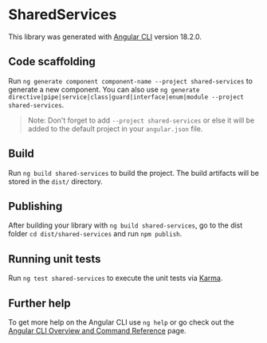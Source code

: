 # SharedServices

This library was generated with [Angular CLI](https://github.com/angular/angular-cli) version 18.2.0.

## Code scaffolding

Run `ng generate component component-name --project shared-services` to generate a new component. You can also use `ng generate directive|pipe|service|class|guard|interface|enum|module --project shared-services`.
> Note: Don't forget to add `--project shared-services` or else it will be added to the default project in your `angular.json` file. 

## Build

Run `ng build shared-services` to build the project. The build artifacts will be stored in the `dist/` directory.

## Publishing

After building your library with `ng build shared-services`, go to the dist folder `cd dist/shared-services` and run `npm publish`.

## Running unit tests

Run `ng test shared-services` to execute the unit tests via [Karma](https://karma-runner.github.io).

## Further help

To get more help on the Angular CLI use `ng help` or go check out the [Angular CLI Overview and Command Reference](https://angular.dev/tools/cli) page.
